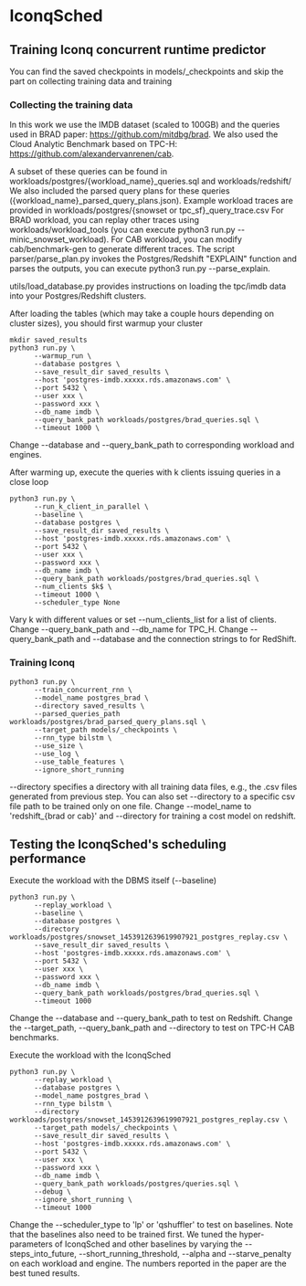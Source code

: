 # IconqSched


## Training Iconq concurrent runtime predictor
You can find the saved checkpoints in models/_checkpoints and skip the part on collecting training data and training

### Collecting the training data
In this work we use the IMDB dataset (scaled to 100GB) and the queries used in BRAD paper: https://github.com/mitdbg/brad.
We also used the Cloud Analytic Benchmark based on TPC-H: https://github.com/alexandervanrenen/cab.

A subset of these queries can be found in workloads/postgres/{workload_name}_queries.sql and workloads/redshift/ 
We also included the parsed query plans for these queries ({workload_name}_parsed_query_plans.json). 
Example workload traces are provided in workloads/postgres/{snowset or tpc_sf}_query_trace.csv
For BRAD workload, you can replay other traces using workloads/workload_tools (you can execute python3 run.py --minic_snowset_workload).
For CAB workload, you can modify cab/benchmark-gen to generate different traces.
The script parser/parse_plan.py invokes the Postgres/Redshift "EXPLAIN" function and parses the outputs, you can execute python3 run.py --parse_explain.

utils/load_database.py provides instructions on loading the tpc/imdb data into your Postgres/Redshift clusters.

After loading the tables (which may take a couple hours depending on cluster sizes), you should first warmup your cluster

```angular2html
mkdir saved_results
python3 run.py \
      --warmup_run \
      --database postgres \
      --save_result_dir saved_results \
      --host 'postgres-imdb.xxxxx.rds.amazonaws.com' \
      --port 5432 \
      --user xxx \
      --password xxx \
      --db_name imdb \
      --query_bank_path workloads/postgres/brad_queries.sql \
      --timeout 1000 \
```
Change --database and --query_bank_path to corresponding workload and engines.

After warming up, execute the queries with k clients issuing queries in a close loop
```angular2html
python3 run.py \
      --run_k_client_in_parallel \
      --baseline \
      --database postgres \
      --save_result_dir saved_results \
      --host 'postgres-imdb.xxxxx.rds.amazonaws.com' \
      --port 5432 \
      --user xxx \
      --password xxx \
      --db_name imdb \
      --query_bank_path workloads/postgres/brad_queries.sql \
      --num_clients $k$ \
      --timeout 1000 \
      --scheduler_type None
```
Vary k with different values or set --num_clients_list for a list of clients.
Change --query_bank_path and --db_name for TPC_H.
Change --query_bank_path and --database and the connection strings to for RedShift.

### Training Iconq
```angular2html
python3 run.py \
      --train_concurrent_rnn \
      --model_name postgres_brad \
      --directory saved_results \
      --parsed_queries_path workloads/postgres/brad_parsed_query_plans.sql \
      --target_path models/_checkpoints \
      --rnn_type bilstm \
      --use_size \
      --use_log \
      --use_table_features \
      --ignore_short_running 
```
--directory specifies a directory with all training data files, e.g., the .csv files generated from previous step.
            You can also set --directory to a specific csv file path to be trained only on one file.
Change --model_name to 'redshift_{brad or cab}' and --directory for training a cost model on redshift.


## Testing the IconqSched's scheduling performance

Execute the workload with the DBMS itself (--baseline)
```angular2html
python3 run.py \
      --replay_workload \
      --baseline \
      --database postgres \
      --directory workloads/postgres/snowset_1453912639619907921_postgres_replay.csv \
      --save_result_dir saved_results \
      --host 'postgres-imdb.xxxxx.rds.amazonaws.com' \
      --port 5432 \
      --user xxx \
      --password xxx \
      --db_name imdb \
      --query_bank_path workloads/postgres/brad_queries.sql \
      --timeout 1000
```
Change the --database and --query_bank_path to test on Redshift. 
Change the --target_path, --query_bank_path and --directory to test on TPC-H CAB benchmarks. 

Execute the workload with the IconqSched
```angular2html
python3 run.py \
      --replay_workload \
      --database postgres \
      --model_name postgres_brad \
      --rnn_type bilstm \
      --directory workloads/postgres/snowset_1453912639619907921_postgres_replay.csv \
      --target_path models/_checkpoints \
      --save_result_dir saved_results \
      --host 'postgres-imdb.xxxxx.rds.amazonaws.com' \
      --port 5432 \
      --user xxx \
      --password xxx \
      --db_name imdb \
      --query_bank_path workloads/postgres/queries.sql \
      --debug \
      --ignore_short_running \
      --timeout 1000
```

Change the --scheduler_type to 'lp' or 'qshuffler' to test on baselines. Note that the baselines also need to be trained first.
We tuned the hyper-parameters of IconqSched and other baselines by varying the --steps_into_future, --short_running_threshold, 
--alpha and --starve_penalty on each workload and engine. The numbers reported in the paper are the best tuned results.




